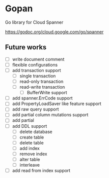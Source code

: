 # Gopan

Go library for Cloud Spanner

https://godoc.org/cloud.google.com/go/spanner

## Future works

* [ ] write document comment
* [ ] flexible configurations
* [ ] add transaction support
    * [ ] single transaction
    * [ ] read-only transaction
    * [ ] read-write transaction
        * [ ] BufferWrite support
* [ ] add spanner.ErrCode support
* [ ] add PropertyLoadSaver like feature support
* [ ] add raw query support
* [ ] add partial column mutations support
* [ ] add partial
* [ ] add DDL support
  * [ ] delete database
  * [ ] create table
  * [ ] delete table
  * [ ] add index
  * [ ] remove index
  * [ ] alter table
  * [ ] interleave
* [ ] add read from index support
